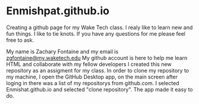 # Enmishpat.github.io
Creating a github page for my Wake Tech class. 
I realy like to learn new and fun things. 
I like to tie knots.
If you have any questions for me please feel free to ask. 

My name is Zachary Fontaine and my email is zgfontaine@my.waketech.edu
My github account is here to help me learn HTML and collaborate with my fellow developers
I created this new repository as an assigment for my class. 
In order to clone my repository to my machine, I open the GitHub Desktop app, on the main screen after loging in there was a list of my repositorys from github.com. I selected Enmishat.github.io and selected "clone repository". The app made it easy to do. 